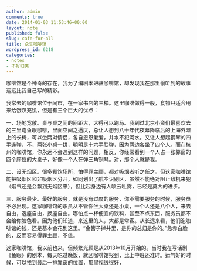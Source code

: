 ```yaml
---
author: admin
comments: true
date: 2014-01-03 11:53:46+00:00
layout: note
published: false
slug: cafe-for-all
title: 众生咖啡馆
wordpress_id: 6218
categories:
- notes
- 不好归类
---
```


咖啡馆是个神奇的存在，我为了编剧本进驻咖啡馆，却发现我在那里偷听到的故事远远比我自己写的精彩。

我常去的咖啡馆位于闹市，在一家书店的三楼。这里咖啡做得一般，食物只适合用来给饿汉充饥，但是有三个巨大的优点：

一、场地宽敞。桌与桌之间的间距大，大得可以跑马。我到过北京小资们最喜欢去的三里屯鱼眼咖啡，里面空间之逼仄，总让人想到八十年代夜幕降临后的上海外滩上的长椅，可以坐两对情侣，各自恩恩爱爱，井水不犯河水。又让人想起钢琴的四手连弹，不，两张小桌一拼，明明是十六手联弹，因为两边各坐了四个人。而在杭州的咖啡馆，你永远不会遇到这样的问题，相反，你经常看到一个人占一张靠窗的四个座位的大桌子，好像一个人在弹三角钢琴。对，那个人就是我。

二、设无烟区。很多餐饮场所，怕得罪主顾，都对吸烟者听之任之。但这家咖啡馆能把吸烟区和非吸烟区分开，如同划出了航空识别区，虽然不能绝对阻止敌机来犯（烟气还是会飘到无烟区来），但比起身边有人喷云吐雾，已经是莫大的进步。

三、服务最少。最好的服务，就是没有过度的服务，你不需要服务的时候，服务员不必出现。这家咖啡馆的职员从不管你坐大桌还是小桌，一个人还是八个人，来去自由，选座自由，换座自由。哪怕点一杯便宜的饮料，甚至不点东西，服务员都不会给你脸色看。因为他们知道，来这里的人，大都是常客。从长远来看，他们泡咖啡馆的钱，还是基本会花到这里。“金簪子掉井里，是你的总归是你的。”急赤白脸的，反而容易得罪主顾，不值。

这家咖啡馆，我以前也来，但频繁光顾是从2013年10月开始的。当时我在写话剧《鱼眼》的剧本，每天吃过晚饭，就区咖啡馆报到，比上中班还准时。运气好的时候，可以找到最后一排靠窗的位置，那里视线很好，
